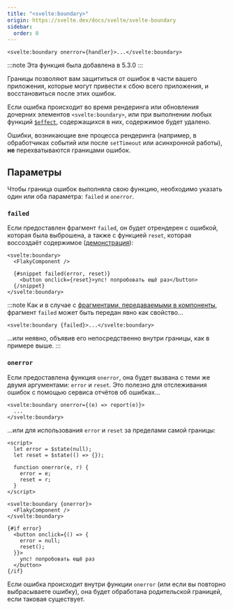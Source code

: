 ```yaml
---
title: "<svelte:boundary>"
origin: https://svelte.dev/docs/svelte/svelte-boundary
sidebar:
  order: 0
---
```


```svelte
<svelte:boundary onerror={handler}>...</svelte:boundary>
```

:::note
Эта функция была добавлена в 5.3.0
:::

Границы позволяют вам защититься от ошибок в части вашего приложения, которые могут привести к сбою всего приложения, и восстановиться после этих ошибок.

Если ошибка происходит во время рендеринга или обновления дочерних элементов `<svelte:boundary>`, или при выполнении любых функций [`$effect`](/runes/effect/), содержащихся в них, содержимое будет удалено.

Ошибки, возникающие вне процесса рендеринга (например, в обработчиках событий или после `setTimeout` или асинхронной работы), **не** перехватываются границами ошибок.

## Параметры

Чтобы граница ошибок выполняла свою функцию, необходимо указать один или оба параметра: `failed` и `onerror`.

### `failed`

Если предоставлен фрагмент `failed`, он будет отрендерен с ошибкой, которая была выброшена, а также с функцией `reset`, которая воссоздаёт содержимое ([демонстрация](/playground/hello-world#H4sIAAAAAAAAE3VRy26DMBD8lS2tFCIh6JkAUlWp39Cq9EBg06CAbdlLArL87zWGKk8ORnhmd3ZnrD1WtOjFXqKO2BDGW96xqpBD5gXerm5QefG39mgQY9EIWHxueRMinLosti0UPsJLzggZKTeilLWgLGc51a3gkuCjKQ7DO7cXZotgJ3kLqzC6hmex1SZnSXTWYHcrj8LJjWTk0PHoZ8VqIdCOKayPykcpuQxAokJaG1dGybYj4gw4K5u6PKTasSbjXKgnIDlA8VvUdo-pzonraBY2bsH7HAl78mKSHZpgIcuHjq9jXSpZSLixRlveKYQUXhQVhL6GPobXAAb7BbNeyvNUs4qfRg3OnELLj5hqH9eQZqCnoBwR9lYcQxuVXeBzc8kMF8yXY4yNJ5oGiUzP_aaf_waTRGJib5_Ad3P_vbCuaYxzeNpbU0eUMPAOKh7Yw1YErgtoXyuYlPLzc10_xo_5A91zkQL_AgAA)):

```svelte
<svelte:boundary>
  <FlakyComponent />

  {#snippet failed(error, reset)}
    <button onclick={reset}>упс! попробовать ещё раз</button>
  {/snippet}
</svelte:boundary>
```

:::note
Как и в случае с [фрагментами, передаваемыми в компоненты](/template-syntax/snippet/#передача-фрагментов-в-компоненты), фрагмент `failed` может быть передан явно как свойство...

```svelte
<svelte:boundary {failed}>...</svelte:boundary>
```

...или неявно, объявив его непосредственно внутри границы, как в примере выше.
:::

### `onerror`

Если предоставлена функция `onerror`, она будет вызвана с теми же двумя аргументами: `error` и `reset`. Это полезно для отслеживания ошибок с помощью сервиса отчётов об ошибках...

```svelte
<svelte:boundary onerror={(e) => report(e)}>
  ...
</svelte:boundary>
```

...или для использования `error` и `reset` за пределами самой границы:

```svelte
<script>
  let error = $state(null);
  let reset = $state(() => {});

  function onerror(e, r) {
    error = e;
    reset = r;
  }
</script>

<svelte:boundary {onerror}>
  <FlakyComponent />
</svelte:boundary>

{#if error}
  <button onclick={() => {
    error = null;
    reset();
  }}>
    упс! попробовать ещё раз
  </button>
{/if}
```

Если ошибка происходит внутри функции `onerror` (или если вы повторно выбрасываете ошибку), она будет обработана родительской границей, если таковая существует.
